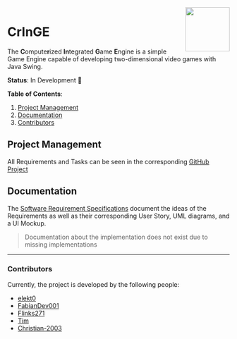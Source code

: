 <img src="https://cdn.discordapp.com/attachments/1159393243507736617/1165983298300956732/very_CrInGE_wei_lecht.png" height="100" align="right">

# CrInGE

The **C**ompute**r**ized **In**tegrated **G**ame **E**ngine is a simple Game Engine capable of developing two-dimensional video games with Java Swing.  

**Status**: In Development 🚧

**Table of Contents**:

1. [Project Management](#project-management)
2. [Documentation](#documentation)
3. [Contributors](#contributors)

## Project Management

All Requirements and Tasks can be seen in the corresponding [GitHub Project](https://github.com/users/Christian-2003/projects/2)

## Documentation

The [Software Requirement Specifications](https://github.com/Christian-2003/CrInGE/blob/master/docs/SoftwareAnforderungsspezifikation.md) document the ideas of the Requirements as well as their corresponding User Story, UML diagrams, and a UI Mockup.

>Documentation about the implementation does not exist due to missing implementations

---

### Contributors

Currently, the project is developed by the following people:

* [elekt0](https://github.com/Elekt0)
* [FabianDev001](https://github.com/FabianDev001)
* [Flinks271](https://github.com/Flinks271)
* [Tim](https://github.com/TimSchnur)
* [Christian-2003](https://github.com/Christian-2003)
